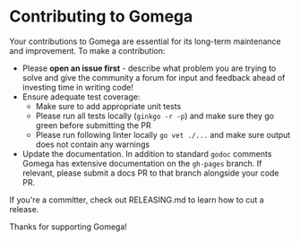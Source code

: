 # Contributing to Gomega

Your contributions to Gomega are essential for its long-term maintenance and improvement.  To make a contribution:

- Please **open an issue first** - describe what problem you are trying to solve and give the community a forum for input and feedback ahead of investing time in writing code!
- Ensure adequate test coverage:
    - Make sure to add appropriate unit tests
    - Please run all tests locally (`ginkgo -r -p`) and make sure they go green before submitting the PR
    - Please run following linter locally `go vet ./...` and make sure output does not contain any warnings
- Update the documentation.  In addition to standard `godoc` comments Gomega has extensive documentation on the `gh-pages` branch.  If relevant, please submit a docs PR to that branch alongside your code PR.

If you're a committer, check out RELEASING.md to learn how to cut a release.

Thanks for supporting Gomega!
